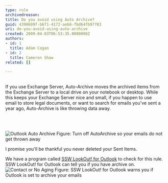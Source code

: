 ```yaml
---
type: rule
archivedreason: 
title: Do you avoid using Auto Archive?
guid: 4398609f-b6f1-4172-aeb6-fbd64fb97783
uri: do-you-avoid-using-auto-archive
created: 2009-04-03T06:53:35.0000000Z
authors:
- id: 1
  title: Adam Cogan
- id: 2
  title: Cameron Shaw
related: []

---
```




  <br>
If you use Exchange Server, Auto-Archive moves the archived items from the Exchange Server to a local drive on your notebook or desktop. While this keeps your Exchange Server nice and small, if you happen to use email&#160;to store&#160;legal documents, or want to search for emails you've sent a year ago, Auto-Archive is like throwing data away. 

<br><excerpt class='endintro'></excerpt><br>

  <img class="ms-rteCustom-ImageArea" alt="Outlook Auto Archive" src="/Standards/Communication/RulesToBetterEmail/PublishingImages/OutlookAutoArchive.gif" /> <span class="ms-rteCustom-FigureNormal">Figure&#58; Turn off AutoArchive so your emails do not get thrown away</span>
<p>I promise you'll be thankful you never deleted your Sent Items. </p>
<div class="ms-rteCustom-YellowBorderBox">We have a program called <a href="http&#58;//www.ssw.com.au/ssw/LookOut/">SSW LookOut! for Outlook</a> to check for this rule. <br>
SSW LookOut! for Outlook can tell you if you have archive on.<br>
<img class="ms-rteCustom-ImageArea" alt="Contact or No Aging" src="/Standards/Communication/RulesToBetterEmail/PublishingImages/ContactorNoAging.JPG" /> <span class="ms-rteCustom-FigureNormal">Figure&#58; SSW LookOut! for Outlook warns you if Outlook is set to archive your emails</span></div>



